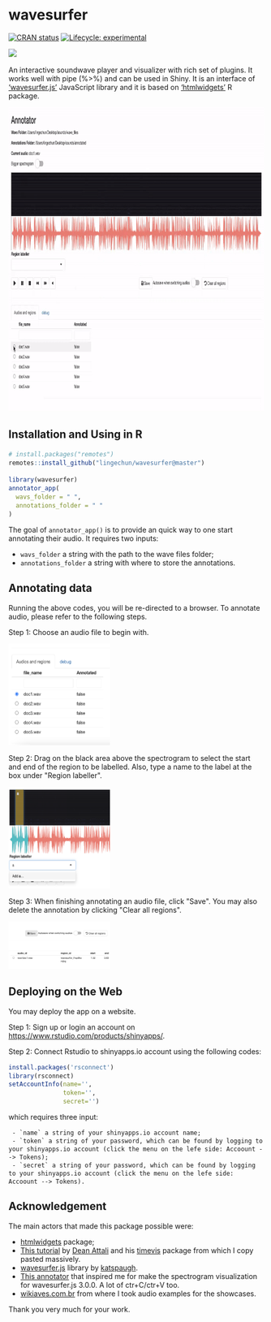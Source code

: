 
<!-- README.md is generated from README.Rmd. Please edit that file -->

# wavesurfer

<!-- badges: start -->

[![CRAN
status](https://www.r-pkg.org/badges/version/wavesurfer)](https://CRAN.R-project.org/package=wavesurfer)
[![Lifecycle:
experimental](https://img.shields.io/badge/lifecycle-experimental-orange.svg)](https://www.tidyverse.org/lifecycle/#experimental)
<!-- badges: end -->

<img src = 'inst/img/ggwave.png'>

An interactive soundwave player and visualizer with rich set of plugins.
It works well with pipe (%\>%) and can be used in Shiny. It is an
interface of [‘wavesurfer.js’](https://wavesurfer-js.org) JavaScript
library and it is based on [‘htmlwidgets’](http://www.htmlwidgets.org/)
R package.

<img src="inst/img/annotator3.gif" width="800" height="600">

## Installation and Using in R

``` r
# install.packages("remotes")
remotes::install_github("lingechun/wavesurfer@master")

library(wavesurfer)
annotator_app(
  wavs_folder = " ", 
  annotations_folder = " "
)
```

The goal of `annotator_app()` is to provide an quick way to one start
annotating their audio. It requires two inputs:

  - `wavs_folder` a string with the path to the wave files folder;
  - `annotations_folder` a string with where to store the annotations.

<!-- end list -->



## Annotating data

Running the above codes, you will be re-directed to a browser. To annotate audio, please refer to the following steps.



Step 1: Choose an audio file to begin with. 

<img src="inst/img/Step1.png" width="200" height="200">

Step 2: Drag on the black area above the spectrogram to select the start and end of the region to be labelled. Also, type a name to the label at the box under "Region labeller". 

<img src="inst/img/Step2.png" width="200" height="200">

Step 3: When finishing annotating an audio file, click "Save". You may also delete the annotation by clicking "Clear all regions".

<img src="inst/img/Step3.png" width="200">

## Deploying on the Web

You may deploy the app on a website. 

Step 1: Sign up or login an account on https://www.rstudio.com/products/shinyapps/.

Step 2: Connect Rstudio to shinyapps.io account using the following codes:

```r
install.packages('rsconnect')
library(rsconnect)
setAccountInfo(name='', 
               token='', 
               secret='')
```

which requires three input:

     - `name` a string of your shinyapps.io account name;
     - `token` a string of your password, which can be found by logging to your shinyapps.io account (click the menu on the lefe side: Accoount --> Tokens);    
     - `secret` a string of your password, which can be found by logging to your shinyapps.io account (click the menu on the lefe side: Accoount --> Tokens).
          


## Acknowledgement

The main actors that made this package possible were:

  - [htmlwidgets](http://www.htmlwidgets.org/) package;
  - [This tutorial](https://deanattali.com/blog/htmlwidgets-tips/) by
    [Dean Attali](https://deanattali.com/) and his
    [timevis](https://github.com/daattali/timevis) package from which I
    copy pasted massively.
  - [wavesurfer.js](https://wavesurfer-js.org/) library by
    [katspaugh](https://github.com/katspaugh).
  - [This annotator](https://github.com/CrowdCurio/audio-annotator) that
    inspired me for make the spectrogram visualization for wavesurfer.js
    3.0.0. A lot of ctr+C/ctr+V too.
  - [wikiaves.com.br](https://wikiaves.com.br) from where I took audio
    examples for the showcases.

Thank you very much for your work.
